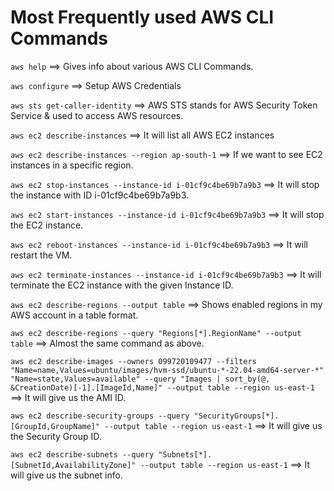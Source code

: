 # Most Frequently used AWS CLI Commands

`aws help` ==> Gives info about various AWS CLI Commands.

`aws configure` ==> Setup AWS Credentials

`aws sts get-caller-identity` ==> AWS STS stands for AWS Security Token Service & used to access AWS resources.

`aws ec2 describe-instances` ==> It will list all AWS EC2 instances

`aws ec2 describe-instances --region ap-south-1` ==> If we want to see EC2 instances in a specific region.

`aws ec2 stop-instances --instance-id i-01cf9c4be69b7a9b3` ==> It will stop the instance with ID i-01cf9c4be69b7a9b3.

`aws ec2 start-instances --instance-id i-01cf9c4be69b7a9b3` ==> It will stop the EC2 instance.

`aws ec2 reboot-instances --instance-id i-01cf9c4be69b7a9b3` ==> It will restart the VM.

`aws ec2 terminate-instances --instance-id i-01cf9c4be69b7a9b3` ==> It will terminate the EC2 instance with the given Instance ID.

`aws ec2 describe-regions --output table` ==> Shows enabled regions in my AWS account in a table format.

`aws ec2 describe-regions --query "Regions[*].RegionName" --output table` ==> Almost the same command as above.

`aws ec2 describe-images --owners 099720109477 --filters "Name=name,Values=ubuntu/images/hvm-ssd/ubuntu-*-22.04-amd64-server-*" "Name=state,Values=available" --query "Images | sort_by(@, &CreationDate)[-1].[ImageId,Name]" --output table --region us-east-1` ==> It will give us the AMI ID.

`aws ec2 describe-security-groups --query "SecurityGroups[*].[GroupId,GroupName]" --output table --region us-east-1` ==> It will give us the Security Group ID.

`aws ec2 describe-subnets --query "Subnets[*].[SubnetId,AvailabilityZone]" --output table --region us-east-1` ==> It will give us the subnet info.







